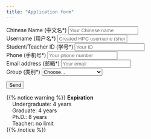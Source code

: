 ```yaml
---
title: "Application form"
---
```



<form method="post" action="https://briskforms.com/go/4879b8573f7354021129ec75b541d6cf">

  <div class="form-group">
    <label for="name">Chinese Name (中文名*)</label>
      <input type="text" name="Name" class="form-control" placeholder="Your Chinese name" required>
  </div>

  <div class="form-group">
    <label for="username">Username (用户名*)</label>
      <input type="text" name="Username" class="form-control" placeholder="Created HPC username (short, similar to Chinese Name)" required>
  </div>

  <div class="form-group">
    <label for="ID">Student/Teacher ID (学号*)</label>
      <input type="text" name="ID" class="form-control" placeholder="Your ID" required>
  </div>

  <div class="form-group">
    <label for="Phone">Phone (手机号*)</label>
      <input type="text" name="Phone" class="form-control" placeholder="Your phone number" required>
  </div>

  <div class="form-group">
      <label for="_replyto">Email address (邮箱*)</label>
      <input type="email" name="Email" class="form-control" placeholder="Your email" required>
  </div>

  <div class="form-group">
    <label for="Group">Group (类别*)</label>
    <select name="Group" class="form-control" onchange="grpSelectCheck(this);">
    <option value="">Choose...</option>
    <option id="stu" value="0">Undergraduate(本科生)</option>
    <option id="stu" value="0">Graduate(研究生)</option>
    <option id="stu" value="0">Ph.D.(博士生)</option>
    <option id="tch">Teacher(老 师)</option>
    </select>
  </div>

  <div id="sup" style="display:none;" class="form-group" required>
      <label for="Supervisor">Supervisor Category (导师*)</label>
      <select name="Supervisor" class="form-control">
        <option value="">Choose...</option>
        <!-- Sorted by initials-->
        <option>安俊琳</option>
        <option>鲍艳松</option>
        <option>卜令兵</option>
        <option>曹念文</option>
        <option>曹  乐</option>
        <option>陈爱军</option>
        <option>陈  魁</option>
        <option>陈景华</option>
        <option>陈  倩</option>
        <option>陈钟荣</option>
        <option>楚志刚</option>
        <option>刁一伟</option>
        <option>樊曙先</option>
        <option>胡方超</option>
        <option>高志球</option>
        <option>郜海阳</option>
        <option>官  莉</option>
        <option>郭凤霞</option>
        <option>韩永翔</option>
        <option>侯雪伟</option>
        <option>黄  梦</option>
        <option>黄兴友</option>
        <option>黄  乾</option>
        <option>姜海梅</option>
        <option>蒋  惠</option>
        <option>金莲姬</option>
        <option>景晓琴</option>
        <option>康汉青</option>
        <option>康  娜</option>
        <option>孔祥贞</option>
        <option>寇蕾蕾</option>
        <option>李  南</option>
        <option>李  霞</option>
        <option>李祥超</option>
        <option>李煜斌</option>
        <option>李艳伟</option>
        <option>刘  超</option>
        <option>刘玉宝</option>
        <option>刘晓莉</option>
        <option>刘银萍</option>
        <option>陆春松</option>
        <option>马晓燕</option>
        <option>毛  毛</option>
        <option>牛生杰</option>
        <option>庞小兵</option>
        <option>钱  博</option>
        <option>邱玉珺</option>
        <option>沈菲菲</option>
        <option>石广玉</option>
        <option>师  正</option>
        <option>施广全</option>
        <option>谭涌波</option>
        <option>王成刚</option>
        <option>王昊亮</option>
        <option>王红磊</option>
        <option>王  泓</option>
        <option>王剑庚</option>
        <option>王金虎</option>
        <option>王彦辉</option>
        <option>王咏薇</option>
        <option>王  震</option>
        <option>王振会</option>
        <option>魏  鸣</option>
        <option>吴  莹</option>
        <option>夏俊荣</option>
        <option>徐国杰</option>
        <option>许  丹</option>
        <option>许潇锋</option>
        <option>杨  璟</option>
        <option>杨  军</option>
        <option>杨素英</option>
        <option>杨元建</option>
        <option>杨仲江</option>
        <option>银  燕</option>
        <option>于华英</option>
        <option>于兴娜</option>
        <option>张其林</option>
        <option>张小林</option>
        <option>张元杰</option>
        <option>张云峰</option>
        <option>张泽锋</option>
        <option>赵天良</option>
        <option>赵  阳</option>
        <option>郑有飞</option>
        <option>朱  彬</option>
        <option>朱  君</option>
      </select>
  </div>

  <script>
  function grpSelectCheck(nameSelect)
  {
      if(nameSelect){
          admOptionValue = document.getElementById("stu").value;
          if(admOptionValue == nameSelect.value){
              document.getElementById("sup").style.display = "block";
          }
          else{
              document.getElementById("sup").style.display = "none";
          }
      }
      else{
          document.getElementById("sup").style.display = "none";
      }
  }
  function calDateMax()
  {
    document.getElementById('datePickerId').max = new Date(new Date().getTime() - new Date().getTimezoneOffset() * 60000).toISOString().split("T")[0];;
  }
  </script>

<button type="submit">Send</button>
</form>

{{% notice warning %}}
**Expiration**<br/>
&nbsp;&nbsp;&nbsp;&nbsp;Undergraduate: 4 years<br/>
&nbsp;&nbsp;&nbsp;&nbsp;Graduate: 4 years<br/>
&nbsp;&nbsp;&nbsp;&nbsp;Ph.D.: 8 years<br/>
&nbsp;&nbsp;&nbsp;&nbsp;Teacher: no limit<br/>
{{% /notice %}}